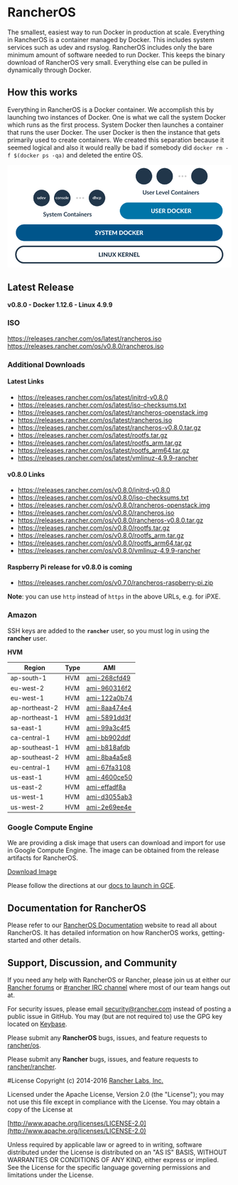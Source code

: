 # RancherOS

The smallest, easiest way to run Docker in production at scale.  Everything in RancherOS is a container managed by Docker.  This includes system services such as udev and rsyslog.  RancherOS includes only the bare minimum amount of software needed to run Docker.  This keeps the binary download of RancherOS very small.  Everything else can be pulled in dynamically through Docker.

## How this works

Everything in RancherOS is a Docker container.  We accomplish this by launching two instances of
Docker.  One is what we call the system Docker which runs as the first process.  System Docker then launches
a container that runs the user Docker.  The user Docker is then the instance that gets primarily
used to create containers.  We created this separation because it seemed logical and also
it would really be bad if somebody did `docker rm -f $(docker ps -qa)` and deleted the entire OS.

![How it works](docs/rancheros.png "How it works")

## Latest Release

**v0.8.0 - Docker 1.12.6 - Linux 4.9.9**

### ISO

https://releases.rancher.com/os/latest/rancheros.iso  
https://releases.rancher.com/os/v0.8.0/rancheros.iso  

### Additional Downloads

#### Latest Links

* https://releases.rancher.com/os/latest/initrd-v0.8.0
* https://releases.rancher.com/os/latest/iso-checksums.txt
* https://releases.rancher.com/os/latest/rancheros-openstack.img
* https://releases.rancher.com/os/latest/rancheros.iso
* https://releases.rancher.com/os/latest/rancheros-v0.8.0.tar.gz
* https://releases.rancher.com/os/latest/rootfs.tar.gz
* https://releases.rancher.com/os/latest/rootfs_arm.tar.gz
* https://releases.rancher.com/os/latest/rootfs_arm64.tar.gz
* https://releases.rancher.com/os/latest/vmlinuz-4.9.9-rancher

#### v0.8.0 Links

* https://releases.rancher.com/os/v0.8.0/initrd-v0.8.0
* https://releases.rancher.com/os/v0.8.0/iso-checksums.txt
* https://releases.rancher.com/os/v0.8.0/rancheros-openstack.img
* https://releases.rancher.com/os/v0.8.0/rancheros.iso
* https://releases.rancher.com/os/v0.8.0/rancheros-v0.8.0.tar.gz
* https://releases.rancher.com/os/v0.8.0/rootfs.tar.gz
* https://releases.rancher.com/os/v0.8.0/rootfs_arm.tar.gz
* https://releases.rancher.com/os/v0.8.0/rootfs_arm64.tar.gz
* https://releases.rancher.com/os/v0.8.0/vmlinuz-4.9.9-rancher

#### Raspberry Pi release for v0.8.0 is coming

* https://releases.rancher.com/os/v0.7.0/rancheros-raspberry-pi.zip

**Note**: you can use `http` instead of `https` in the above URLs, e.g. for iPXE.  

### Amazon

SSH keys are added to the **`rancher`** user, so you must log in using the **rancher** user.

**HVM**

Region | Type | AMI |
-------|------|------
ap-south-1 | HVM | [ami-268cfd49](https://ap-south-1.console.aws.amazon.com/ec2/home?region=ap-south-1#launchInstanceWizard:ami=ami-268cfd49)
eu-west-2 | HVM | [ami-960316f2](https://eu-west-2.console.aws.amazon.com/ec2/home?region=eu-west-2#launchInstanceWizard:ami=ami-960316f2)
eu-west-1 | HVM | [ami-122a0b74](https://eu-west-1.console.aws.amazon.com/ec2/home?region=eu-west-1#launchInstanceWizard:ami=ami-122a0b74)
ap-northeast-2 | HVM | [ami-8aa474e4](https://ap-northeast-2.console.aws.amazon.com/ec2/home?region=ap-northeast-2#launchInstanceWizard:ami=ami-8aa474e4)
ap-northeast-1 | HVM | [ami-5891dd3f](https://ap-northeast-1.console.aws.amazon.com/ec2/home?region=ap-northeast-1#launchInstanceWizard:ami=ami-5891dd3f)
sa-east-1 | HVM | [ami-99a3c4f5](https://sa-east-1.console.aws.amazon.com/ec2/home?region=sa-east-1#launchInstanceWizard:ami=ami-99a3c4f5)
ca-central-1 | HVM | [ami-bb902ddf](https://ca-central-1.console.aws.amazon.com/ec2/home?region=ca-central-1#launchInstanceWizard:ami=ami-bb902ddf)
ap-southeast-1 | HVM | [ami-b818afdb](https://ap-southeast-1.console.aws.amazon.com/ec2/home?region=ap-southeast-1#launchInstanceWizard:ami=ami-b818afdb)
ap-southeast-2 | HVM | [ami-8ba4a5e8](https://ap-southeast-2.console.aws.amazon.com/ec2/home?region=ap-southeast-2#launchInstanceWizard:ami=ami-8ba4a5e8)
eu-central-1 | HVM | [ami-67fa3108](https://eu-central-1.console.aws.amazon.com/ec2/home?region=eu-central-1#launchInstanceWizard:ami=ami-67fa3108)
us-east-1 | HVM | [ami-4600ce50](https://us-east-1.console.aws.amazon.com/ec2/home?region=us-east-1#launchInstanceWizard:ami=ami-4600ce50)
us-east-2 | HVM | [ami-effadf8a](https://us-east-2.console.aws.amazon.com/ec2/home?region=us-east-2#launchInstanceWizard:ami=ami-effadf8a)
us-west-1 | HVM | [ami-d3055ab3](https://us-west-1.console.aws.amazon.com/ec2/home?region=us-west-1#launchInstanceWizard:ami=ami-d3055ab3)
us-west-2 | HVM | [ami-2e69ee4e](https://us-west-2.console.aws.amazon.com/ec2/home?region=us-west-2#launchInstanceWizard:ami=ami-2e69ee4e)


### Google Compute Engine

We are providing a disk image that users can download and import for use in Google Compute Engine. The image can be obtained from the release artifacts for RancherOS.

[Download Image](https://github.com/rancher/os/releases/download/v0.8.0/rancheros-v0.8.0.tar.gz)

Please follow the directions at our [docs to launch in GCE](http://docs.rancher.com/os/running-rancheros/cloud/gce/).

## Documentation for RancherOS

Please refer to our [RancherOS Documentation](http://docs.rancher.com/os/) website to read all about RancherOS. It has detailed information on how RancherOS works, getting-started and other details.

## Support, Discussion, and Community
If you need any help with RancherOS or Rancher, please join us at either our [Rancher forums](http://forums.rancher.com) or [#rancher IRC channel](http://webchat.freenode.net/?channels=rancher) where most of our team hangs out at.

For security issues, please email security@rancher.com instead of posting a public issue in GitHub.  You may (but are not required to) use the GPG key located on [Keybase](https://keybase.io/rancher).


Please submit any **RancherOS** bugs, issues, and feature requests to [rancher/os](//github.com/rancher/os/issues).

Please submit any **Rancher** bugs, issues, and feature requests to [rancher/rancher](//github.com/rancher/rancher/issues).

#License
Copyright (c) 2014-2016 [Rancher Labs, Inc.](http://rancher.com)

Licensed under the Apache License, Version 2.0 (the "License");
you may not use this file except in compliance with the License.
You may obtain a copy of the License at

[http://www.apache.org/licenses/LICENSE-2.0](http://www.apache.org/licenses/LICENSE-2.0)

Unless required by applicable law or agreed to in writing, software
distributed under the License is distributed on an "AS IS" BASIS,
WITHOUT WARRANTIES OR CONDITIONS OF ANY KIND, either express or implied.
See the License for the specific language governing permissions and
limitations under the License.
